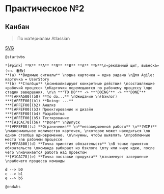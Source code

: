 # Практическое №2
## Канбан
> По материалам Atlassian


[SVG](http://www.plantuml.com/plantuml/svg/ZLNDJXDH5DxFKvpWfcrAKrJGa6Ye_1XY0YPYN0WBIXj2DAq14kCEsWYI8ZN4bV5_wmQ6LgO_CoGymRqleQ_XzzrxBSFWmWN3lUVdE-TyvvpRYOtDvVNDbyKDpyiylVPYhV9iIJAP1vaClWNpdJFVUvSbYvNp7tfBjLLNzTIHwgjGDrH7z9uAT2qhoiVLLssz3OEZyvwaT5ETvUJtnyQlJsTfBvD9BQU1f0vLe5huwyE-BJ0Fr8aAWTZJ3SHQhAW8UWY4G7fBrrIaTtcMEtAXEuL72_fTNE3p7kvDAQokFI-F_ylnyKPv_T5cTVsLC9EYoUGRBL3CiTvnePaDAlEDE42C031rVQ1hn8mGkKiAu1UQx951MtNqDWG-R9iM8g80wVdC2SvW2BPa3y9ZarG0vjGP197U8MTw6uoXZ0-N4WzW0or9x-F_7fH81TPDAYA90S92rnEG402o1KEN46aFB7K-SVKR-8LCF0VBnGf86LgObwdv8R0nV9VNgVdPkVlnwzmqRk0GepCpKnZDvvTInJpfNAXAgPhBvMmFFwkVx3CYXQmUeXHuVilX0OydQVaBCJrZ84O8CLLTgwoEYm59wA-dHRrZvsrZ4jeRq7vXwHnFb1gOip-8pgfPF2llg33XVHFUNw4v7V1PuzGah4PXzPt4NiMtbYEJXSbRjs4vPckfb2qLXxg1ljIv65uSSOLc8Eg4OGc4Dhfs64SeGmYItGeHkICNgRhHnLG_cNsOjY7xK7RTC7EnzerNsmvnpqPoKnjTtXRmbmK23Icnd0fW8ZGKWo_iWNwDA_X4y7rE8nryjvluzWN2mMh1VQ3ntIoxEkpKOPVg0CT6PKNlqX5k3VEWwAPR8WI2BSURMW03nUqWuUnycpGIIv5O2VGgFhabjW1TTU-4DGu0Z8XcdqqkJVO0WZQPjBIvpifWLTl_x-leDQq9kIAcLAGSC7LBCaPLuljYYWCBTQZOG64alamyjE1pa4K2V7d8ZR1sE4LmOhzmXRd5PhzYqyFerBJW7biWPEV5PxfyXQZOAyU7odctqCeknPQWKsBRVaF1ofBZx1w7UDEOUA9jY1YdJ3SyhoJ3U9AAUM_57aQyiZsCUPutKQwKy0Ft1m00)
```
@startwbs

*[#pink] **K** **A** **N** **B** **A** **N**\n«рекламный щит, вывеска» (яп. 看板)
**(a) **Видимые сигналы** \nодна карточка = одна задача \nДля Agile: карточка = UserStory 
**(b) **Столбцы** \nсимволизируют конкретные действия \nсоставляющие «рабочий процесс» \nКарточки перемещаются по рабочему процессу \nдо стадии завершения. \n\n **"TO DO"** -> **"DOING"** -> **"DONE"**
***[#FFA500](b0) **To do...** \nОжидание \n(бэклог) 
***[#FFEF00](b1) **Doing: ...**
***[#FFEF00](b2) Анализ
***[#FFEF00](b3) Проектирование и дизайн
***[#FFEF00](b4) Разработка
***[#FFEF00](b5) Тестирование
***[#1CAC78](b6) **Done** \nВыпуск
**[#FFEF00](c) **Ограничения** \n**незавершенной работы** \n**(WIP)** \nмаксимальное количество карточек, \nкоторое может находиться \nв одном столбце одновременно. \n\nнужны, чтобы выявлять \nпроблемные места \nв рабочем процессе
**[#FFA500](d) **Точка принятия обязательств** \nВ точке принятия обязательств \nкоманда выбирает из бэклога \nту или иную идею, после чего \nначинается работа над проектом
**[#1CAC78](e) **Точка поставки продукта** \nзнаменует завершение \nрабочего процесса команды

d --> b0
c --> b1
e --> b6

@endwbs
```

